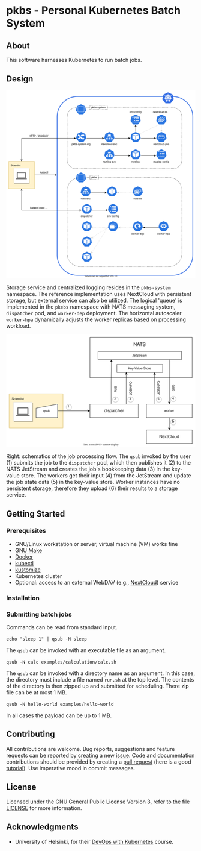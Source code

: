# pkbs - Personal Kubernetes Batch System

## About

This software harnesses Kubernetes to run batch jobs.

## Design

![k8s design](./doc/design.svg)

Storage service and centralized logging resides in the `pkbs-system`
namespace. The reference implementation uses NextCloud with persistent
storage, but external service can also be utilized.  The logical
'queue' is implemented in the `pkebs` namespace with NATS messaging
system, `dispatcher` pod, and `worker-dep` deployment.  The horizontal
autoscaler `worker-hpa` dynamically adjusts the worker replicas based
on processing workload.

![job flowchart](./doc/flow.svg)

Right: schematics of the job processing flow.  The `qsub` invoked
by the user (1) submits the job to the `dispatcher` pod, which then publishes
it (2) to the NATS JetStream and creates the job's bookkeeping data
(3) in the key-value store.  The workers get their input (4) from the
JetStream and update the job state data (5) in the key-value
store. Worker instances have no persistent storage, therefore they
upload (6) their results to a storage service.

## Getting Started

### Prerequisites

* GNU/Linux workstation or server, virtual machine (VM) works fine
* [GNU Make](https://www.gnu.org/software/make/)
* [Docker](https://docs.docker.com/get-docker/)
* [kubectl](https://kubernetes.io/docs/tasks/tools/)
* [kustomize](https://kubectl.docs.kubernetes.io/installation/kustomize/)
* Kubernetes cluster
* Optional: access to an external WebDAV (e.g., [NextCloud](https://nextcloud.com)) service

### Installation

### Submitting batch jobs

Commands can be read from standard input.
```
echo "sleep 1" | qsub -N sleep
```
The `qsub` can be invoked with an executable file as an argument.
```
qsub -N calc examples/calculation/calc.sh
```
The `qsub` can be invoked with a directory name as an argument. In this case, the directory must include a file named `run.sh` at the top level. The contents of the directory is then zipped up and submitted for scheduling. There zip file can be at most 1 MB.
```
qsub -N hello-world examples/hello-world
```
In all cases the payload can be up to 1 MB.

## Contributing

All contributions are welcome. Bug reports, suggestions and feature
requests can be reported by creating a new
[issue](https://github.com/ptrktn/pkbs/issues). Code and
documentation contributions should be provided by creating a [pull
request](https://github.com/ptrktn/pkbs/pulls) (here is a good
[tutorial](https://www.dataschool.io/how-to-contribute-on-github/)).
Use imperative mood in commit messages.

## License

Licensed under the GNU General Public License Version 3, refer to the
file [LICENSE](LICENSE) for more information.

## Acknowledgments

* University of Helsinki, for their [DevOps with Kubernetes](https://devopswithkubernetes.com/) course.
